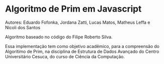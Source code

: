 # Algoritmo de Prim em Javascript

Autores: Eduardo Fofonka, Jordana Zatti, Lucas Matos, Matheus Leffa e Nicoli dos Santos

Algoritmo baseado no código do Filipe Roberto Silva.

Essa implementação tem como objetivo acadêmico, para a compreensão do Algoritimo de Prim, na disciplina de Estrutura de Dados Avançado do Centro Universitário Cesuca, do curso de Ciência da Computação.

